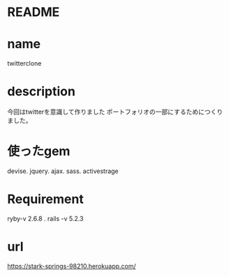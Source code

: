 # README

# name
twitterclone
# description
今回はtwitterを意識して作りました
ポートフォリオの一部にするためにつくりました。
# 使ったgem
devise.
jquery.
ajax.
sass.
activestrage
# Requirement
ryby-v
2.6.8
.
rails -v
5.2.3
# url
https://stark-springs-98210.herokuapp.com/
